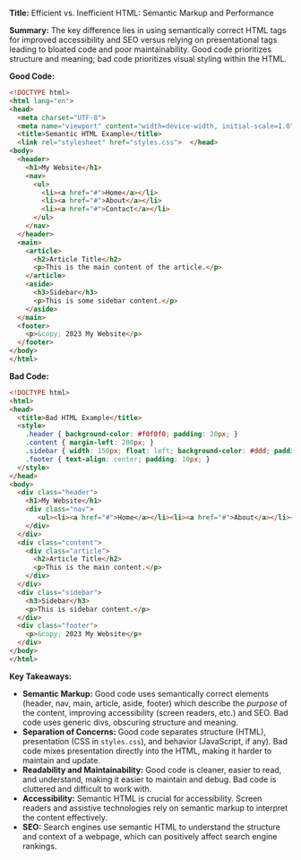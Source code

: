 **Title:** Efficient vs. Inefficient HTML: Semantic Markup and Performance

**Summary:**  The key difference lies in using semantically correct HTML tags for improved accessibility and SEO versus relying on presentational tags leading to bloated code and poor maintainability.  Good code prioritizes structure and meaning; bad code prioritizes visual styling within the HTML.


**Good Code:**

```html
<!DOCTYPE html>
<html lang="en">
<head>
  <meta charset="UTF-8">
  <meta name="viewport" content="width=device-width, initial-scale=1.0">
  <title>Semantic HTML Example</title>
  <link rel="stylesheet" href="styles.css">  </head>
<body>
  <header>
    <h1>My Website</h1>
    <nav>
      <ul>
        <li><a href="#">Home</a></li>
        <li><a href="#">About</a></li>
        <li><a href="#">Contact</a></li>
      </ul>
    </nav>
  </header>
  <main>
    <article>
      <h2>Article Title</h2>
      <p>This is the main content of the article.</p>
    </article>
    <aside>
      <h3>Sidebar</h3>
      <p>This is some sidebar content.</p>
    </aside>
  </main>
  <footer>
    <p>&copy; 2023 My Website</p>
  </footer>
</body>
</html>
```

**Bad Code:**

```html
<!DOCTYPE html>
<html>
<head>
  <title>Bad HTML Example</title>
  <style>
    .header { background-color: #f0f0f0; padding: 20px; }
    .content { margin-left: 200px; }
    .sidebar { width: 150px; float: left; background-color: #ddd; padding: 20px; }
    .footer { text-align: center; padding: 10px; }
  </style>
</head>
<body>
  <div class="header">
    <h1>My Website</h1>
    <div class="nav">
       <ul><li><a href="#">Home</a></li><li><a href="#">About</a></li><li><a href="#">Contact</a></li></ul>
    </div>
  </div>
  <div class="content">
    <div class="article">
      <h2>Article Title</h2>
      <p>This is the main content.</p>
    </div>
  </div>
  <div class="sidebar">
    <h3>Sidebar</h3>
    <p>This is sidebar content.</p>
  </div>
  <div class="footer">
    <p>&copy; 2023 My Website</p>
  </div>
</body>
</html>
```


**Key Takeaways:**

* **Semantic Markup:** Good code uses semantically correct elements (header, nav, main, article, aside, footer) which describe the *purpose* of the content, improving accessibility (screen readers, etc.) and SEO.  Bad code uses generic divs, obscuring structure and meaning.
* **Separation of Concerns:** Good code separates structure (HTML), presentation (CSS in `styles.css`), and behavior (JavaScript, if any).  Bad code mixes presentation directly into the HTML, making it harder to maintain and update.
* **Readability and Maintainability:** Good code is cleaner, easier to read, and understand, making it easier to maintain and debug.  Bad code is cluttered and difficult to work with.
* **Accessibility:** Semantic HTML is crucial for accessibility. Screen readers and assistive technologies rely on semantic markup to interpret the content effectively.
* **SEO:** Search engines use semantic HTML to understand the structure and context of a webpage, which can positively affect search engine rankings.


